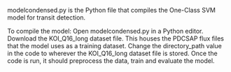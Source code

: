 modelcondensed.py is the Python file that compiles the One-Class SVM model for transit detection.

To compile the model:
Open modelcondensed.py in a Python editor. Download the KOI_Q16_long dataset file. This houses the PDCSAP flux files that the model uses as a training dataset. Change the directory_path value in the code to wherever the KOI_Q16_long dataset file is stored.
Once the code is run, it should preprocess the data, train and evaluate the model.
